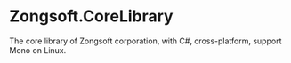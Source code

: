 Zongsoft.CoreLibrary
====================

The core library of Zongsoft corporation, with C#, cross-platform, support Mono on Linux.
